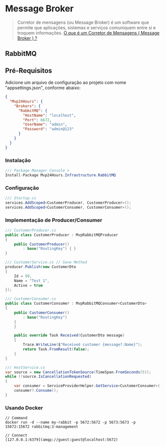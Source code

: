 # Message Broker
>Corretor de mensagens (ou Message Broker) é um software que permite que aplicações, sistemas e serviços comuniquem entre si e troquem informações. [O que é um Corretor de Mensagens ( Message Broker ) ?](https://medium.com/@bookgrahms/o-que-%C3%A9-um-corretor-de-mensagens-message-broker-c9fbe219443b)

## RabbitMQ

## Pré-Requisitos
Adicione um arquivo de configuração ao projeto com nome "appsettings.json", conforme abaixo:
```json
{
  "Mvp24Hours": {
    "Brokers": {
      "RabbitMQ": {
        "HostName": "localhost",
        "Port": 6672,
        "UserName": "admin",
        "Password": "admin@123"
      }
    }
  }
}

```

### Instalação
```csharp
/// Package Manager Console >
Install-Package Mvp24Hours.Infrastructure.RabbitMQ
```

### Configuração
```csharp
/// Startup.cs
services.AddScoped<CustomerProducer, CustomerProducer>();
services.AddScoped<CustomerConsumer, CustomerConsumer>();

```

### Implementação de Producer/Consumer

```csharp
/// CustomerProducer.cs
public class CustomerProducer : MvpRabbitMQProducer
{
    public CustomerProducer()
        : base("RoutingKey") { }
}

/// CustomerService.cs // Save Method
producer.Publish(new CustomerDto
{
    Id = 99,
    Name = "Test 1",
    Active = true
});

/// CustomerConsumer.cs
public class CustomerConsumer : MvpRabbitMQConsumer<CustomerDto>
{
    public CustomerConsumer()
        : base("RoutingKey")
    {
    }

    public override Task Received(CustomerDto message)
    {
        Trace.WriteLine($"Received customer {message?.Name}");
        return Task.FromResult(false);
    }
} 

/// HostService.cs
var source = new CancellationTokenSource(TimeSpan.FromSeconds(5));
while (!source.IsCancellationRequested)
{
    var consumer = ServiceProviderHelper.GetService<CustomerConsumer>();
    consumer?.Consume();
}

```

### Usando Docker
```
// Command
docker run -d --name my-rabbit -p 5672:5672 -p 5673:5673 -p 15672:15672 rabbitmq:3-management

// Connect
[127.0.0.1:6379](amqp://guest:guest@localhost:5672)

```
